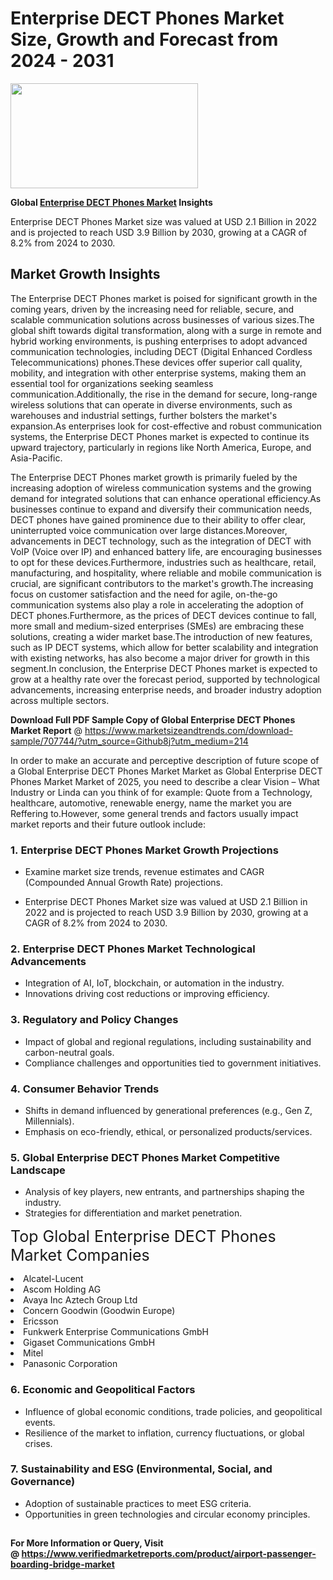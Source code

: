 <H1>Enterprise DECT Phones Market Size, Growth and Forecast from 2024 - 2031</H1><img class="aligncenter size-medium wp-image-584254" src="https://thirdeyenews.in/wp-content/uploads/2024/09/Global-Market-Research-300x168.jpeg" alt="" width="300" height="168" /><p><strong>Global&nbsp;<a href="https://www.marketsizeandtrends.com/download-sample/707744/?utm_source=Github8j?utm_medium=214">Enterprise DECT Phones Market</a> Insights</strong></p><p>Enterprise DECT Phones Market size was valued at USD 2.1 Billion in 2022 and is projected to reach USD 3.9 Billion by 2030, growing at a CAGR of 8.2% from 2024 to 2030.</p><p><h2>Market Growth Insights</h2> <p>The Enterprise DECT Phones market is poised for significant growth in the coming years, driven by the increasing need for reliable, secure, and scalable communication solutions across businesses of various sizes.The global shift towards digital transformation, along with a surge in remote and hybrid working environments, is pushing enterprises to adopt advanced communication technologies, including DECT (Digital Enhanced Cordless Telecommunications) phones.These devices offer superior call quality, mobility, and integration with other enterprise systems, making them an essential tool for organizations seeking seamless communication.Additionally, the rise in the demand for secure, long-range wireless solutions that can operate in diverse environments, such as warehouses and industrial settings, further bolsters the market's expansion.As enterprises look for cost-effective and robust communication systems, the Enterprise DECT Phones market is expected to continue its upward trajectory, particularly in regions like North America, Europe, and Asia-Pacific.</p> <p>The Enterprise DECT Phones market growth is primarily fueled by the increasing adoption of wireless communication systems and the growing demand for integrated solutions that can enhance operational efficiency.As businesses continue to expand and diversify their communication needs, DECT phones have gained prominence due to their ability to offer clear, uninterrupted voice communication over large distances.Moreover, advancements in DECT technology, such as the integration of DECT with VoIP (Voice over IP) and enhanced battery life, are encouraging businesses to opt for these devices.Furthermore, industries such as healthcare, retail, manufacturing, and hospitality, where reliable and mobile communication is crucial, are significant contributors to the market's growth.The increasing focus on customer satisfaction and the need for agile, on-the-go communication systems also play a role in accelerating the adoption of DECT phones.Furthermore, as the prices of DECT devices continue to fall, more small and medium-sized enterprises (SMEs) are embracing these solutions, creating a wider market base.The introduction of new features, such as IP DECT systems, which allow for better scalability and integration with existing networks, has also become a major driver for growth in this segment.In conclusion, the Enterprise DECT Phones market is expected to grow at a healthy rate over the forecast period, supported by technological advancements, increasing enterprise needs, and broader industry adoption across multiple sectors.<p><span class=""><strong>Download Full PDF Sample Copy of Global Enterprise DECT Phones Market Report</strong> @ <a href="https://www.marketsizeandtrends.com/download-sample/707744/?utm_source=Github8j?utm_medium=214" target="_blank">https://www.marketsizeandtrends.com/download-sample/707744/?utm_source=Github8j?utm_medium=214</a></span></p><p>In order to make an accurate and perceptive description of future scope of a Global&nbsp;Enterprise DECT Phones Market Market as Global&nbsp;Enterprise DECT Phones Market Market of 2025, you need to describe a clear Vision &ndash; What Industry or Linda can you think of for example: Quote from a Technology, healthcare, automotive, renewable energy, name the market you are Reffering to.However, some general trends and factors usually impact market reports and their future outlook include:</p><h3>1.&nbsp;<strong>Enterprise DECT Phones Market Growth Projections</strong></h3><ul><li>Examine market size trends, revenue estimates and CAGR (Compounded Annual Growth Rate) projections.</li><li><p>Enterprise DECT Phones Market size was valued at USD 2.1 Billion in 2022 and is projected to reach USD 3.9 Billion by 2030, growing at a CAGR of 8.2% from 2024 to 2030.</p></li></ul><h3>2.&nbsp;<strong>Enterprise DECT Phones Market Technological Advancements</strong></h3><ul><li>Integration of AI, IoT, blockchain, or automation in the industry.</li><li>Innovations driving cost reductions or improving efficiency.</li></ul><h3>3.&nbsp;<strong>Regulatory and Policy Changes</strong></h3><ul><li>Impact of global and regional regulations, including sustainability and carbon-neutral goals.</li><li>Compliance challenges and opportunities tied to government initiatives.</li></ul><h3>4.&nbsp;<strong>Consumer Behavior Trends</strong></h3><ul><li>Shifts in demand influenced by generational preferences (e.g., Gen Z, Millennials).</li><li>Emphasis on eco-friendly, ethical, or personalized products/services.</li></ul><h3>5.&nbsp;<strong>Global Enterprise DECT Phones Market Competitive Landscape</strong></h3><ul><li>Analysis of key players, new entrants, and partnerships shaping the industry.</li><li>Strategies for differentiation and market penetration.</li></ul><p data-pm-slice="1 1 []"><span style="color: inherit; font-family: inherit; font-size: 25px;">Top Global Enterprise DECT Phones Market Companies</span></p><div class="" data-test-id=""><p><li>Alcatel-Lucent</li><li> Ascom Holding AG</li><li> Avaya Inc Aztech Group Ltd</li><li> Concern Goodwin (Goodwin Europe)</li><li> Ericsson</li><li> Funkwerk Enterprise Communications GmbH</li><li> Gigaset Communications GmbH</li><li> Mitel</li><li> Panasonic Corporation</li></p></div><h3>6.&nbsp;<strong>Economic and Geopolitical Factors</strong></h3><ul><li>Influence of global economic conditions, trade policies, and geopolitical events.</li><li>Resilience of the market to inflation, currency fluctuations, or global crises.</li></ul><h3>7.&nbsp;<strong>Sustainability and ESG (Environmental, Social, and Governance)</strong></h3><ul><li>Adoption of sustainable practices to meet ESG criteria.</li><li>Opportunities in green technologies and circular economy principles.</li></ul><h2><strong style="font-size: 14px;">For More Information or Query, Visit @&nbsp;</strong><a style="background-color: #ffffff; font-size: 14px;" href="https://www.marketsizeandtrends.com/report/enterprise-dect-phones-market/" target="_blank">https://www.verifiedmarketreports.com/product/airport-passenger-boarding-bridge-market</a></h2>